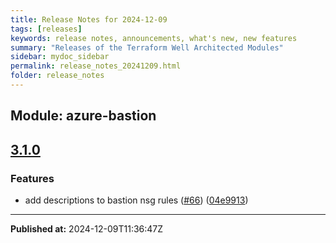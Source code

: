 ```yaml
---
title: Release Notes for 2024-12-09
tags: [releases]
keywords: release notes, announcements, what's new, new features
summary: "Releases of the Terraform Well Architected Modules"
sidebar: mydoc_sidebar
permalink: release_notes_20241209.html
folder: release_notes
---
```


## Module: azure-bastion
## [3.1.0](https://github.com/CloudNationHQ/terraform-azure-bastion/releases/tag/v3.1.0)


### Features

* add descriptions to bastion nsg rules ([#66](https://github.com/CloudNationHQ/terraform-azure-bastion/issues/66)) ([04e9913](https://github.com/CloudNationHQ/terraform-azure-bastion/commit/04e9913d80e7e5a6b9feaf027b54fcad1941b948))

---

**Published at:** 2024-12-09T11:36:47Z

